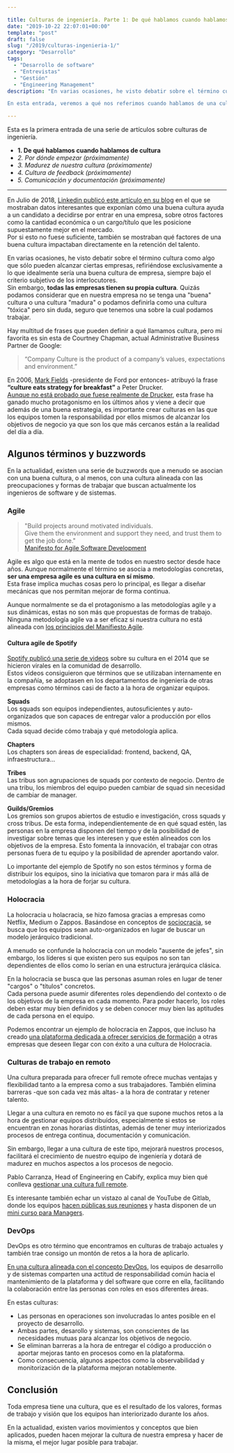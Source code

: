 ```yaml
---

title: Culturas de ingeniería. Parte 1: De qué hablamos cuando hablamos de cultura
date: "2019-10-22 22:07:01+00:00"
template: "post"
draft: false
slug: "/2019/culturas-ingenieria-1/"
category: "Desarrollo"
tags:
  - "Desarrollo de software"
  - "Entrevistas"
  - "Gestión"
  - "Engineering Management"
description: "En varias ocasiones, he visto debatir sobre el término cultura como algo que sólo pueden alcanzar ciertas empresas, refiriéndose exclusivamente a lo que idealmente sería una buena cultura de empresa, siempre bajo el criterio subjetivo de los interlocutores.  

En esta entrada, veremos a qué nos referimos cuando hablamos de una cultura de ingeniería en una empresa."

---
```


Esta es la primera entrada de una serie de artículos sobre culturas de ingeniería.
* **1. De qué hablamos cuando hablamos de cultura**
* *2. Por dónde empezar (próximamente)*
* *3. Madurez de nuestra cultura (próximamente)*
* *4. Cultura de feedback (próximamente)*
* *5. Comunicación y documentación (próximamente)*

***

En Julio de 2018, [Linkedin publicó este artículo en su blog](https://blog.linkedin.com/2018/june/26/workplace-culture-trends-the-key-to-hiring-and-keeping-top-talent) en el que se mostraban datos interesantes que exponían cómo una buena cultura ayuda a un candidato a decidirse por entrar en una empresa, sobre otros factores como la cantidad económica o un cargo/título que les posicione supuestamente mejor en el mercado.  
Por si esto no fuese suficiente, también se mostraban qué factores de una buena cultura impactaban directamente en la retención del talento.

En varias ocasiones, he visto debatir sobre el término cultura como algo que sólo pueden alcanzar ciertas empresas, refiriéndose exclusivamente a lo que idealmente sería una buena cultura de empresa, siempre bajo el criterio subjetivo de los interlocutores.  
Sin embargo, **todas las empresas tienen su propia cultura**. Quizás podamos considerar que en nuestra empresa no se tenga una "buena" cultura o una cultura "madura" o podamos definirla como una cultura "tóxica" pero sin duda, seguro que tenemos una sobre la cual podamos trabajar.

Hay multitud de frases que pueden definir a qué llamamos cultura, pero mi favorita es sin esta de Courtney Chapman, actual Administrative Business Partner de Google:

> “Company Culture is the product of a company’s values, expectations and environment.”  

En 2006, [Mark Fields](https://en.wikipedia.org/wiki/Mark_Fields_(businessman)) -presidente de Ford por entonces- atribuyó la frase **“culture eats strategy for breakfast”** a Peter Drucker.  
[Aunque no está probado que fuese realmente de Drucker](https://quoteinvestigator.com/2017/05/23/culture-eats/), esta frase ha ganado mucho protagonismo en los últimos años y viene a decir que además de una buena estrategia, es importante crear culturas en las que los equipos tomen la responsabilidad por ellos mismos de alcanzar los objetivos de negocio ya que son los que más cercanos están a la realidad del día a día.


## Algunos términos y buzzwords
En la actualidad, existen una serie de buzzwords que a menudo se asocian con una buena cultura, o al menos, con una cultura alineada con las preocupaciones y formas de trabajar que buscan actualmente los ingenieros de software y de sistemas.

### Agile
> "Build projects around motivated individuals.  
Give them the environment and support they need, and trust them to get the job done."  
[Manifesto for Agile Software Development](https://agilemanifesto.org/principles.html)

Agile es algo que está en la mente de todos en nuestro sector desde hace años. Aunque normalmente el término se asocia a metodologías concretas, **ser una empresa agile es una cultura en sí mismo**.  
Esta frase implica muchas cosas pero lo principal, es llegar a diseñar mecánicas que nos permitan mejorar de forma continua.

Aunque normalmente se da el protagonismo a las metodologías agile y a sus dinámicas, estas no son más que propuestas de formas de trabajo. Ninguna metodología agile va a ser eficaz si nuestra cultura no está alineada con [los principios del Manifiesto Agile](https://agilemanifesto.org/principles.html).

#### Cultura agile de Spotify

[Spotify publicó una serie de videos](https://www.youtube.com/watch?v=Yvfz4HGtoPc) sobre su cultura en el 2014 que se hicieron virales en la comunidad de desarrollo.  
Estos vídeos consiguieron que términos que se utilizaban internamente en la compañía, se adoptasen en los departamentos de ingeniería de otras empresas como términos casi de facto a la hora de organizar equipos.

**Squads**  
Los squads son equipos independientes, autosuficientes y auto-organizados que son capaces de entregar valor a producción por ellos mismos.  
Cada squad decide cómo trabaja y qué metodología aplica.

**Chapters**  
Los chapters son áreas de especialidad: frontend, backend, QA, infraestructura... 

**Tribes**  
Las tribus son agrupaciones de squads por contexto de negocio. Dentro de una tribu, los miembros del equipo pueden cambiar de squad sin necesidad de cambiar de manager.

**Guilds/Gremios**  
Los gremios son grupos abiertos de estudio e investigación, cross squads y cross tribus. De esta forma, independientemente de en qué squad estén, las personas en la empresa disponen del tiempo y de la posibilidad de investigar sobre temas que les interesen y que estén alineados con los objetivos de la empresa. Esto fomenta la innovación, el trabajar con otras personas fuera de tu equipo y la posibilidad de aprender aportando valor.

Lo importante del ejemplo de Spotify no son estos términos y forma de distribuir los equipos, sino la iniciativa que tomaron para ir más allá de metodologías a la hora de forjar su cultura.  

### Holocracia
La holocracia u holacracia, se hizo famosa gracias a empresas como Netflix, Medium o Zappos. Basándose en conceptos de [sociocracia](https://en.wikipedia.org/wiki/Sociocracy), se busca que los equipos sean auto-organizados en lugar de buscar un modelo jerárquico tradicional.  

A menudo se confunde la holocracia con un modelo "ausente de jefes", sin embargo, los líderes si que existen pero sus equipos no son tan dependientes de ellos como lo serían en una estructura jerárquica clásica.

En la holocracia se busca que las personas asuman roles en lugar de tener "cargos" o "títulos" concretos.  
Cada persona puede asumir diferentes roles dependiendo del contexto o de los objetivos de la empresa en cada momento. Para poder hacerlo, los roles deben estar muy bien definidos y se deben conocer muy bien las aptitudes de cada persona en el equipo.

Podemos encontrar un ejemplo de holocracia en Zappos, que incluso ha creado [una plataforma dedicada a ofrecer servicios de formación](https://www.zapposinsights.com/) a otras empresas que deseen llegar con con éxito a una cultura de Holocracia.

### Culturas de trabajo en remoto
Una cultura preparada para ofrecer full remote ofrece muchas ventajas y flexibilidad tanto a la empresa como a sus trabajadores. También elimina barreras -que son cada vez más altas- a la hora de contratar y retener talento.

Llegar a una cultura en remoto no es fácil ya que supone muchos retos a la hora de gestionar equipos distribuídos, especialmente si estos se encuentran en zonas horarias distintas, además de tener muy interiorizados procesos de entrega continua, documentación y comunicación.

Sin embargo, llegar a una cultura de este tipo, mejorará nuestros procesos, facilitará el crecimiento de nuestro equipo de ingeniería y dotará de madurez en muchos aspectos a los procesos de negocio.

Pablo Carranza, Head of Engineering en Cabify, explica muy bien qué conlleva [gestionar una cultura full remote](https://medium.com/cabify-product/on-site-friendly-fba1f9ba69dc).  

Es interesante también echar un vistazo al canal de YouTube de Gitlab, donde los equipos [hacen públicas sus reuniones](https://www.youtube.com/watch?v=83trq40wczg&list=PLFGfElNsQthZ12EUkq3N9QlThvkf3WGnZ) y hasta disponen de un [mini curso para Managers](https://www.youtube.com/playlist?list=PLFGfElNsQthYYlad7vtTUt3wXKQUTsZWz).

### DevOps
DevOps es otro término que encontramos en culturas de trabajo actuales y también trae consigo un montón de retos a la hora de aplicarlo.  

[En una cultura alineada con el concepto DevOps](https://martinfowler.com/bliki/DevOpsCulture.html#), los equipos de desarrollo y de sistemas comparten una actitud de responsabilidad común hacia el mantenimiento de la plataforma y del software que corre en ella, facilitando la colaboración entre las personas con roles en esos diferentes áreas.

En estas culturas:
* Las personas en operaciones son involucradas lo antes posible en el proyecto de desarrollo.
* Ambas partes, desarollo y sistemas, son conscientes de las necesidades mutuas para alcanzar los objetivos de negocio.
* Se eliminan barreras a la hora de entregar el código a producción o aportar mejoras tanto en procesos como en la plataforma.
* Como consecuencia, algunos aspectos como la observabilidad y monitorización de la plataforma mejoran notablemente.

## Conclusión 

Toda empresa tiene una cultura, que es el resultado de los valores, formas de trabajo y visión que los equipos han interiorizado durante los años.  

En la actualidad, existen varios movimientos y conceptos que bien aplicados, pueden hacen mejorar la cultura de nuestra empresa y hacer de la misma, el mejor lugar posible para trabajar.



